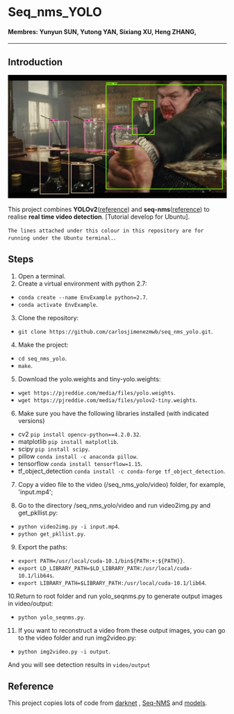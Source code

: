 # Seq_nms_YOLO

#### Membres: Yunyun SUN, Yutong YAN, Sixiang XU, Heng ZHANG, 

---

## Introduction

![](img/index.jpg) 

This project combines **YOLOv2**([reference](https://arxiv.org/abs/1506.02640)) and **seq-nms**([reference](https://arxiv.org/abs/1602.08465)) to realise **real time video detection**.
[Tutorial develop for Ubuntu]. 

`The lines attached under this colour in this repository are for running under the Ubuntu terminal.`.

## Steps

1. Open a terminal.
2. Create a virtual environment with python 2.7: 

  * `conda create --name EnvExample python=2.7`.
  * `conda activate EnvExample`.
  
3. Clone the repository:

  * `git clone https://github.com/carlosjimenezmwb/seq_nms_yolo.git`.
  
4. Make the project:
  * `cd seq_nms_yolo`.
  * `make`.

5. Download the yolo.weights and tiny-yolo.weights:
  * `wget https://pjreddie.com/media/files/yolo.weights`.
  * `wget https://pjreddie.com/media/files/yolov2-tiny.weights`.
  
6. Make sure you have the following libraries installed (with indicated versions)
  * cv2 `pip install opencv-python==4.2.0.32`.
  * matplotlib `pip install matplotlib`.
  * scipy `pip install scipy`.
  * pillow `conda install -c anaconda pillow`.
  * tensorflow `conda install tensorflow=1.15`.
  * tf_object_detection `conda install -c conda-forge tf_object_detection`.
  
7. Copy a video file to the video (/seq_nms_yolo/video) folder, for example, 'input.mp4';

8. Go to the directory /seq_nms_yolo/video and run video2img.py and get_pkllist.py:
  * `python video2img.py -i input.mp4`.
  * `python get_pkllist.py`.
  
9. Export the paths:
  * `export PATH=/usr/local/cuda-10.1/bin${PATH:+:${PATH}}`.
  * `export LD_LIBRARY_PATH=$LD_LIBRARY_PATH:/usr/local/cuda-10.1/lib64s`.
  * `export LIBRARY_PATH=$LIBRARY_PATH:/usr/local/cuda-10.1/lib64`.

10.Return to root folder and run yolo_seqnms.py to generate output images in video/output:
  * `python yolo_seqnms.py`.
  
11. If you want to reconstruct a video from these output images, you can go to the video folder and run img2video.py:
  * `python img2video.py -i output`.

And you will see detection results in `video/output`

## Reference

This project copies lots of code from [darknet](https://github.com/pjreddie/darknet) , [Seq-NMS](https://github.com/lrghust/Seq-NMS) and  [models](https://github.com/tensorflow/models).
